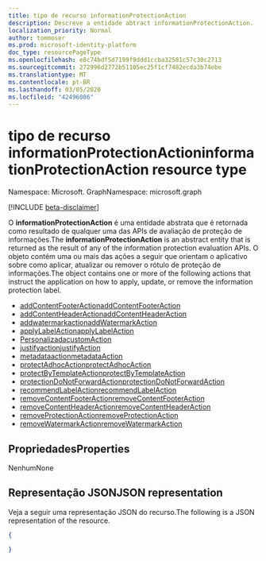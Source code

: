 ```yaml
---
title: tipo de recurso informationProtectionAction
description: Descreve a entidade abtract informationProtectionAction.
localization_priority: Normal
author: tommoser
ms.prod: microsoft-identity-platform
doc_type: resourcePageType
ms.openlocfilehash: e8c74bdf5d7199f9ddd1ccba32581c57c30c2713
ms.sourcegitcommit: 272996d2772b51105ec25f1cf7482ecda3b74ebe
ms.translationtype: MT
ms.contentlocale: pt-BR
ms.lasthandoff: 03/05/2020
ms.locfileid: "42496086"
---
```

# <a name="informationprotectionaction-resource-type"></a><span data-ttu-id="7f865-103">tipo de recurso informationProtectionAction</span><span class="sxs-lookup"><span data-stu-id="7f865-103">informationProtectionAction resource type</span></span>

<span data-ttu-id="7f865-104">Namespace: Microsoft. Graph</span><span class="sxs-lookup"><span data-stu-id="7f865-104">Namespace: microsoft.graph</span></span>

[!INCLUDE [beta-disclaimer](../../includes/beta-disclaimer.md)]

<span data-ttu-id="7f865-105">O **informationProtectionAction** é uma entidade abstrata que é retornada como resultado de qualquer uma das APIs de avaliação de proteção de informações.</span><span class="sxs-lookup"><span data-stu-id="7f865-105">The **informationProtectionAction** is an abstract entity that is returned as the result of any of the information protection evaluation APIs.</span></span> <span data-ttu-id="7f865-106">O objeto contém uma ou mais das ações a seguir que orientam o aplicativo sobre como aplicar, atualizar ou remover o rótulo de proteção de informações.</span><span class="sxs-lookup"><span data-stu-id="7f865-106">The object contains one or more of the following actions that instruct the application on how to apply, update, or remove the information protection label.</span></span> 

* [<span data-ttu-id="7f865-107">addContentFooterAction</span><span class="sxs-lookup"><span data-stu-id="7f865-107">addContentFooterAction</span></span>](../resources/addcontentfooteraction.md)
* [<span data-ttu-id="7f865-108">addContentHeaderAction</span><span class="sxs-lookup"><span data-stu-id="7f865-108">addContentHeaderAction</span></span>](../resources/addcontentheaderaction.md)
* [<span data-ttu-id="7f865-109">addwatermarkaction</span><span class="sxs-lookup"><span data-stu-id="7f865-109">addWatermarkAction</span></span>](../resources/addwatermarkaction.md)
* [<span data-ttu-id="7f865-110">applyLabelAction</span><span class="sxs-lookup"><span data-stu-id="7f865-110">applyLabelAction</span></span>](../resources/applylabelaction.md)
* [<span data-ttu-id="7f865-111">Personalizada</span><span class="sxs-lookup"><span data-stu-id="7f865-111">customAction</span></span>](../resources/customaction.md)
* [<span data-ttu-id="7f865-112">justifyaction</span><span class="sxs-lookup"><span data-stu-id="7f865-112">justifyAction</span></span>](../resources/justifyaction.md)
* [<span data-ttu-id="7f865-113">metadataaction</span><span class="sxs-lookup"><span data-stu-id="7f865-113">metadataAction</span></span>](../resources/metadataaction.md)
* [<span data-ttu-id="7f865-114">protectAdhocAction</span><span class="sxs-lookup"><span data-stu-id="7f865-114">protectAdhocAction</span></span>](../resources/protectadhocaction.md)
* [<span data-ttu-id="7f865-115">protectByTemplateAction</span><span class="sxs-lookup"><span data-stu-id="7f865-115">protectByTemplateAction</span></span>](../resources/protectbytemplateaction.md)
* [<span data-ttu-id="7f865-116">protectionDoNotForwardAction</span><span class="sxs-lookup"><span data-stu-id="7f865-116">protectionDoNotForwardAction</span></span>](../resources/protectdonotforwardaction.md)
* [<span data-ttu-id="7f865-117">recommendLabelAction</span><span class="sxs-lookup"><span data-stu-id="7f865-117">recommendLabelAction</span></span>](../resources/recommendlabelaction.md)
* [<span data-ttu-id="7f865-118">removeContentFooterAction</span><span class="sxs-lookup"><span data-stu-id="7f865-118">removeContentFooterAction</span></span>](../resources/removecontentfooteraction.md)
* [<span data-ttu-id="7f865-119">removeContentHeaderAction</span><span class="sxs-lookup"><span data-stu-id="7f865-119">removeContentHeaderAction</span></span>](../resources/removecontentheaderaction.md)
* [<span data-ttu-id="7f865-120">removeProtectionAction</span><span class="sxs-lookup"><span data-stu-id="7f865-120">removeProtectionAction</span></span>](../resources/removeprotectionaction.md)
* [<span data-ttu-id="7f865-121">removeWatermarkAction</span><span class="sxs-lookup"><span data-stu-id="7f865-121">removeWatermarkAction</span></span>](../resources/removewatermarkaction.md)

## <a name="properties"></a><span data-ttu-id="7f865-122">Propriedades</span><span class="sxs-lookup"><span data-stu-id="7f865-122">Properties</span></span>

<span data-ttu-id="7f865-123">Nenhum</span><span class="sxs-lookup"><span data-stu-id="7f865-123">None</span></span>

## <a name="json-representation"></a><span data-ttu-id="7f865-124">Representação JSON</span><span class="sxs-lookup"><span data-stu-id="7f865-124">JSON representation</span></span>

<span data-ttu-id="7f865-125">Veja a seguir uma representação JSON do recurso.</span><span class="sxs-lookup"><span data-stu-id="7f865-125">The following is a JSON representation of the resource.</span></span>

<!-- {
  "blockType": "resource",
  "optionalProperties": [

  ],
  "@odata.type": "microsoft.graph.informationProtectionAction",
  "baseType": null
}-->

```json
{

}
```

<!-- uuid: 16cd6b66-4b1a-43a1-adaf-3a886856ed98
2019-02-04 14:57:30 UTC -->
<!-- {
  "type": "#page.annotation",
  "description": "informationProtectionAction resource",
  "keywords": "",
  "section": "documentation",
  "tocPath": ""
}-->